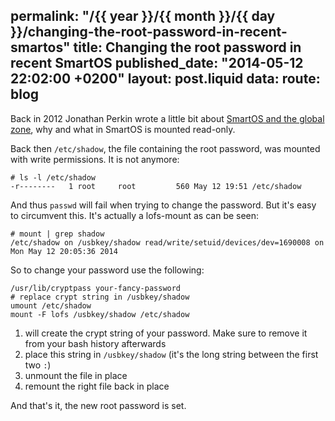permalink: "/{{ year }}/{{ month }}/{{ day }}/changing-the-root-password-in-recent-smartos"
title: Changing the root password in recent SmartOS
published_date: "2014-05-12 22:02:00 +0200"
layout: post.liquid
data:
  route: blog
---
Back in 2012 Jonathan Perkin wrote a little bit about [SmartOS and the global zone][perkin],
why and what in SmartOS is mounted read-only.

Back then `/etc/shadow`, the file containing the root password, was mounted with write permissions.
It is not anymore:

~~~shell
# ls -l /etc/shadow
-r--------   1 root     root         560 May 12 19:51 /etc/shadow
~~~

And thus `passwd` will fail when trying to change the password.
But it's easy to circumvent this. It's actually a lofs-mount as can be seen:

~~~shell
# mount | grep shadow
/etc/shadow on /usbkey/shadow read/write/setuid/devices/dev=1690008 on Mon May 12 20:05:36 2014
~~~

So to change your password use the following:

~~~shell
/usr/lib/cryptpass your-fancy-password
# replace crypt string in /usbkey/shadow
umount /etc/shadow
mount -F lofs /usbkey/shadow /etc/shadow
~~~

1. will create the crypt string of your password. Make sure to remove it from your bash history afterwards
2. place this string in `/usbkey/shadow` (it's the long string between the first two `:`)
3. unmount the file in place
4. remount the right file back in place

And that's it, the new root password is set.

[perkin]: http://www.perkin.org.uk/posts/smartos-and-the-global-zone.html
